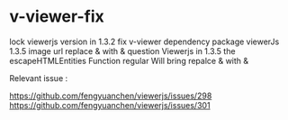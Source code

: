 # v-viewer-fix
lock viewerjs version in 1.3.2 
fix  v-viewer dependency package viewerJs 1.3.5 image url replace & with &amp; question
Viewerjs in 1.3.5  the escapeHTMLEntities Function regular Will bring repalce & with &amp; 

Relevant  issue :

https://github.com/fengyuanchen/viewerjs/issues/298
https://github.com/fengyuanchen/viewerjs/issues/301
